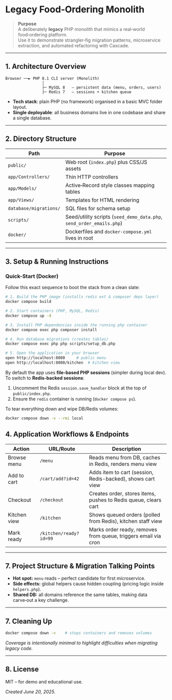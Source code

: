 # Legacy Food‑Ordering Monolith

> **Purpose**  
> A deliberately **legacy** PHP monolith that mimics a real‑world food‑ordering platform.  
> Use it to demonstrate strangler‑fig migration patterns, microservice extraction, and automated refactoring with Cascade.

---

## 1. Architecture Overview

```
Browser ──► PHP 8.1 CLI server (Monolith)
                │
                ├─ MySQL 8   – persistent data (menu, orders, users)
                ├─ Redis 7   – sessions + kitchen queue
```

* **Tech stack**: plain PHP (no framework) organised in a basic MVC folder layout.  
* **Single deployable**: all business domains live in one codebase and share a single database.  
---

## 2. Directory Structure

| Path | Purpose |
|------|---------|
| `public/` | Web root (`index.php`) plus CSS/JS assets |
| `app/Controllers/` | Thin HTTP controllers |
| `app/Models/` | Active‑Record style classes mapping tables |
| `app/Views/` | Templates for HTML rendering |
| `database/migrations/` | SQL files for schema setup |
| `scripts/` | Seed/utility scripts (`seed_demo_data.php`, `send_order_emails.php`) |
| `docker/` | Dockerfiles and `docker-compose.yml` lives in root|

---

## 3. Setup & Running Instructions

### Quick-Start (Docker)

Follow this exact sequence to boot the stack from a clean slate:

```bash
# 1. Build the PHP image (installs redis ext & composer deps layer)
docker compose build

# 2. Start containers (PHP, MySQL, Redis)
docker compose up -d

# 3. Install PHP dependencies inside the running php container
docker compose exec php composer install

# 4. Run database migrations (creates tables)
docker compose exec php php scripts/setup_db.php

# 5. Open the application in your browser
open http://localhost:8080     # public menu
open http://localhost:8080/kitchen  # kitchen view
```

By default the app uses **file-based PHP sessions** (simpler during local dev). To switch to **Redis-backed sessions**:
1. Uncomment the Redis `session.save_handler` block at the top of `public/index.php`.
2. Ensure the `redis` container is running (`docker compose ps`).

To tear everything down and wipe DB/Redis volumes:
```bash
docker compose down -v --rmi local
```

## 4. Application Workflows & Endpoints

| Action         | URL/Route                 | Description                                                    |
|----------------|--------------------------|----------------------------------------------------------------|
| Browse menu    | `/menu`                  | Reads menu from DB, caches in Redis, renders menu view         |
| Add to cart    | `/cart/add?id=42`        | Adds item to cart (session, Redis-backed), shows cart view     |
| Checkout       | `/checkout`              | Creates order, stores items, pushes to Redis queue, clears cart|
| Kitchen view   | `/kitchen`               | Shows queued orders (polled from Redis), kitchen staff view    |
| Mark ready     | `/kitchen/ready?id=99`   | Marks order ready, removes from queue, triggers email via cron |

---

## 7. Project Structure & Migration Talking Points

* **Hot spot:** `menu` reads – perfect candidate for first microservice.  
* **Side effects:** global helpers cause hidden coupling (pricing logic inside `helpers.php`).  
* **Shared DB:** all domains reference the same tables, making data carve‑out a key challenge.

---

## 7. Cleaning Up

```bash
docker compose down -v    # stops containers and removes volumes
```

_Coverage is intentionally minimal to highlight difficulties when migrating legacy code._

---

## 8. License

MIT – for demo and educational use.

*Created June 20, 2025.*
